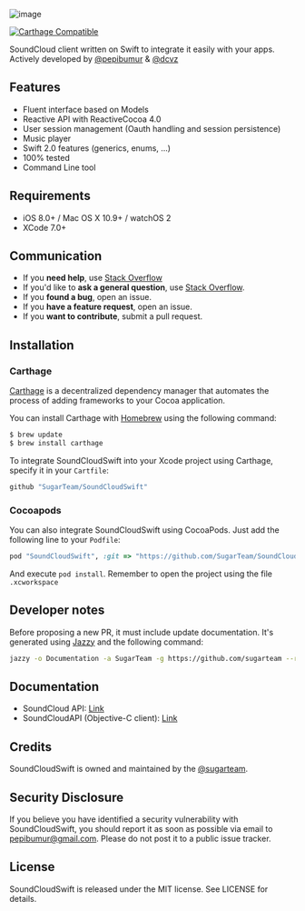 ![image](https://github.com/SugarTeam/SoundCloudSwift/blob/master/Assets/header.png?raw=true)

[![Carthage Compatible](https://img.shields.io/badge/Carthage-compatible-4BC51D.svg?style=flat)](https://github.com/Carthage/Carthage)

SoundCloud client written on Swift to integrate it easily with your apps.
Actively developed by [@pepibumur](https://github.com/pepibumur) & [@dcvz](https://github.com/dcvz)

## Features
- Fluent interface based on Models
- Reactive API with ReactiveCocoa 4.0
- User session management (Oauth handling and session persistence)
- Music player
- Swift 2.0 features (generics, enums, ...)
- 100% tested
- Command Line tool

## Requirements

- iOS 8.0+ / Mac OS X 10.9+ / watchOS 2
- XCode 7.0+

## Communication
- If you **need help**, use [Stack Overflow](http://stackoverflow.com/questions/tagged/soundcloudswift)
- If you'd like to **ask a general question**, use [Stack Overflow](http://stackoverflow.com/questions/tagged/soundcloudswift).
- If you **found a bug**, open an issue.
- If you **have a feature request**, open an issue.
- If you **want to contribute**, submit a pull request.

## Installation
### Carthage

[Carthage](https://github.com/Carthage/Carthage) is a decentralized dependency manager that automates the process of adding frameworks to your Cocoa application.

You can install Carthage with [Homebrew](http://brew.sh/) using the following command:

```bash
$ brew update
$ brew install carthage
```

To integrate SoundCloudSwift into your Xcode project using Carthage, specify it in your `Cartfile`:

```ruby
github "SugarTeam/SoundCloudSwift"
```

### Cocoapods

You can also integrate SoundCloudSwift using CocoaPods. Just add the following line to your `Podfile`:

```ruby
pod "SoundCloudSwift", :git => "https://github.com/SugarTeam/SoundCloudSwift.git"
```

And execute `pod install`. Remember to open the project using the file `.xcworkspace`

## Developer notes
Before proposing a new PR, it must include update documentation. It's generated using [Jazzy](https://github.com/Realm/jazzy) and the following command:

```bash
jazzy -o Documentation -a SugarTeam -g https://github.com/sugarteam --readme README.md
```

## Documentation
- SoundCloud API: [Link](https://developers.soundcloud.com/docs/api/guide)
- SoundCloudAPI (Objective-C client): [Link](https://github.com/soundcloud/CocoaSoundCloudAPI)

## Credits

SoundCloudSwift is owned and maintained by the [@sugarteam](https://github.com/SugarTeam).

## Security Disclosure

If you believe you have identified a security vulnerability with SoundCloudSwift, you should report it as soon as possible via email to pepibumur@gmail.com. Please do not post it to a public issue tracker.

## License

SoundCloudSwift is released under the MIT license. See LICENSE for details.
